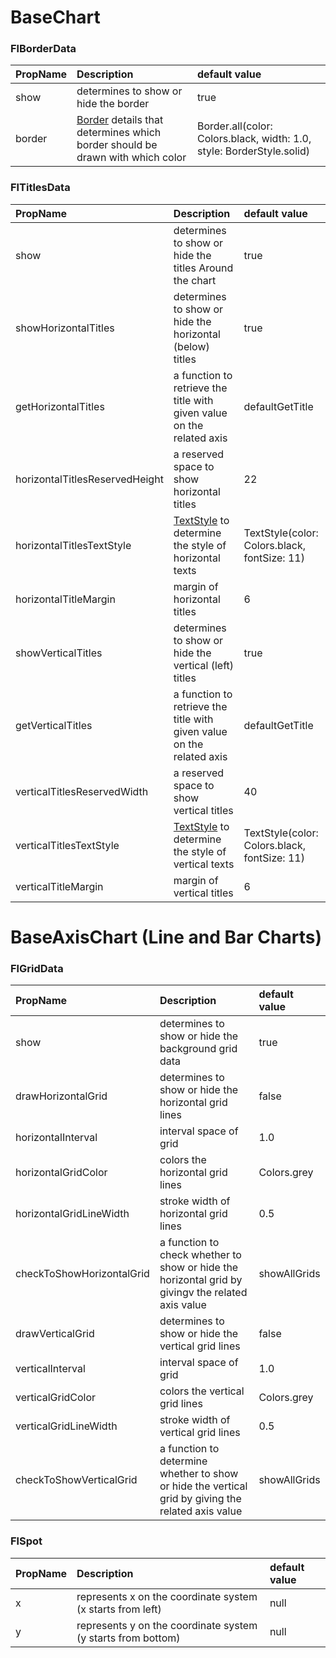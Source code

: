 # BaseChart



### FlBorderData
|PropName		|Description	|default value|
|:---------------|:---------------|:-------|
|show| determines to show or hide the border	|true|
|border| [Border](https://api.flutter.dev/flutter/painting/Border-class.html) details that determines which border should be drawn with which color| Border.all(color: Colors.black, width: 1.0, style: BorderStyle.solid)|



### FlTitlesData
|PropName		|Description	|default value|
|:---------------|:---------------|:-------|
|show| determines to show or hide the titles Around the chart|true|
|showHorizontalTitles| determines to show or hide the horizontal (below) titles | true|
|getHorizontalTitles| a function to retrieve the title with given value on the related axis|defaultGetTitle|
|horizontalTitlesReservedHeight| a reserved space to show horizontal titles|22|
|horizontalTitlesTextStyle| [TextStyle](https://api.flutter.dev/flutter/painting/TextStyle-class.html) to determine the style of horizontal texts |TextStyle(color: Colors.black, fontSize: 11)|
|horizontalTitleMargin| margin of horizontal titles | 6|
|showVerticalTitles| determines to show or hide the vertical (left) titles | true|
|getVerticalTitles| a function to retrieve the title with given value on the related axis | defaultGetTitle|
|verticalTitlesReservedWidth| a reserved space to show vertical titles|40|
|verticalTitlesTextStyle| [TextStyle](https://api.flutter.dev/flutter/painting/TextStyle-class.html) to determine the style of vertical texts |TextStyle(color: Colors.black, fontSize: 11)|
|verticalTitleMargin| margin of vertical titles | 6|




# BaseAxisChart (Line and Bar Charts)


### FlGridData
|PropName|Description|default value|
|:-------|:----------|:------------|
|show|determines to show or hide the background grid data|true|
|drawHorizontalGrid|determines to show or hide the horizontal grid lines|false|
|horizontalInterval|interval space of grid|1.0|
|horizontalGridColor|colors the horizontal grid lines|Colors.grey|
|horizontalGridLineWidth|stroke width of horizontal grid lines |0.5|
|checkToShowHorizontalGrid|a function to check whether to show or hide the horizontal grid by givingv the related axis value |showAllGrids|
|drawVerticalGrid|determines to show or hide the vertical grid lines|false|
|verticalInterval|interval space of grid|1.0|
|verticalGridColor|colors the vertical grid lines|Colors.grey|
|verticalGridLineWidth|stroke width of vertical grid lines |0.5|
|checkToShowVerticalGrid|a function to determine whether to show or hide the vertical grid by giving the related axis value |showAllGrids|



### FlSpot
|PropName|Description|default value|
|:-------|:----------|:------------|
|x|represents x on the coordinate system (x starts from left)|null|
|y|represents y on the coordinate system (y starts from bottom)|null|
